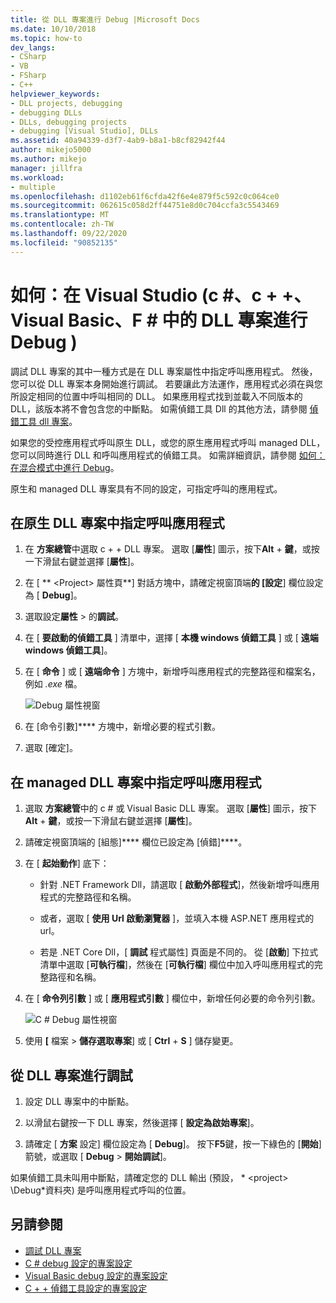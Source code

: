 ```yaml
---
title: 從 DLL 專案進行 Debug |Microsoft Docs
ms.date: 10/10/2018
ms.topic: how-to
dev_langs:
- CSharp
- VB
- FSharp
- C++
helpviewer_keywords:
- DLL projects, debugging
- debugging DLLs
- DLLs, debugging projects
- debugging [Visual Studio], DLLs
ms.assetid: 40a94339-d3f7-4ab9-b8a1-b8cf82942f44
author: mikejo5000
ms.author: mikejo
manager: jillfra
ms.workload:
- multiple
ms.openlocfilehash: d1102eb61f6cfda42f6e4e879f5c592c0c064ce0
ms.sourcegitcommit: 062615c058d2ff44751e8d0c704ccfa3c5543469
ms.translationtype: MT
ms.contentlocale: zh-TW
ms.lasthandoff: 09/22/2020
ms.locfileid: "90852135"
---
```

# <a name="how-to-debug-from-a-dll-project-in-visual-studio-c-c-visual-basic-f"></a>如何：在 Visual Studio (c #、c + +、Visual Basic、F # 中的 DLL 專案進行 Debug ) 

調試 DLL 專案的其中一種方式是在 DLL 專案屬性中指定呼叫應用程式。 然後，您可以從 DLL 專案本身開始進行調試。 若要讓此方法運作，應用程式必須在與您所設定相同的位置中呼叫相同的 DLL。 如果應用程式找到並載入不同版本的 DLL，該版本將不會包含您的中斷點。 如需偵錯工具 Dll 的其他方法，請參閱 [偵錯工具 dll 專案](../debugger/debugging-dll-projects.md)。

如果您的受控應用程式呼叫原生 DLL，或您的原生應用程式呼叫 managed DLL，您可以同時進行 DLL 和呼叫應用程式的偵錯工具。 如需詳細資訊，請參閱 [如何：在混合模式中進行 Debug](../debugger/how-to-debug-in-mixed-mode.md)。

原生和 managed DLL 專案具有不同的設定，可指定呼叫的應用程式。

## <a name="specify-a-calling-app-in-a-native-dll-project"></a>在原生 DLL 專案中指定呼叫應用程式

1. 在 **方案總管**中選取 c + + DLL 專案。 選取 [**屬性**] 圖示，按下**Alt** + **鍵**，或按一下滑鼠右鍵並選擇 [**屬性**]。

1. 在 [ ** \<Project> 屬性頁**] 對話方塊中，請確定視窗頂端**的 [設定**] 欄位設定為 [ **Debug**]。

1. 選取設定**屬性**  >  的**調試**。

1. 在 [ **要啟動的偵錯工具** ] 清單中，選擇 [ **本機 windows 偵錯工具** ] 或 [ **遠端 windows 偵錯工具**]。

1. 在 [ **命令** ] 或 [ **遠端命令** ] 方塊中，新增呼叫應用程式的完整路徑和檔案名，例如 *.exe* 檔。

   ![Debug 屬性視窗](../debugger/media/dbg-debugging-properties-dll.png "Debug 屬性視窗")

1. 在 [命令引數]**** 方塊中，新增必要的程式引數。

1. 選取 [確定]。

## <a name="specify-a-calling-app-in-a-managed-dll-project"></a>在 managed DLL 專案中指定呼叫應用程式

1. 選取 **方案總管**中的 c # 或 Visual Basic DLL 專案。 選取 [**屬性**] 圖示，按下**Alt** + **鍵**，或按一下滑鼠右鍵並選擇 [**屬性**]。

1. 請確定視窗頂端的 [組態]**** 欄位已設定為 [偵錯]****。

1. 在 [ **起始動作**] 底下：

   - 針對 .NET Framework Dll，請選取 [ **啟動外部程式**]，然後新增呼叫應用程式的完整路徑和名稱。

   - 或者，選取 [ **使用 Url 啟動瀏覽器** ]，並填入本機 ASP.NET 應用程式的 url。

   - 若是 .NET Core Dll，[ **調試** 程式屬性] 頁面是不同的。 從 [**啟動**] 下拉式清單中選取 [**可執行檔**]，然後在 [**可執行檔**] 欄位中加入呼叫應用程式的完整路徑和名稱。

1. 在 [ **命令列引數** ] 或 [ **應用程式引數** ] 欄位中，新增任何必要的命令列引數。

   ![C # Debug 屬性視窗](../debugger/media/dbg-debugging-properties-dll-csharp.png "C # Debug 屬性視窗")

1. 使用 **[** 檔案  >  **儲存選取專案**] 或 [ **Ctrl** + **S** ] 儲存變更。

## <a name="debug-from-the-dll-project"></a>從 DLL 專案進行調試

1. 設定 DLL 專案中的中斷點。

1. 以滑鼠右鍵按一下 DLL 專案，然後選擇 [ **設定為啟始專案**]。

1. 請確定 [ **方案** 設定] 欄位設定為 [ **Debug**]。 按下**F5**鍵，按一下綠色的 [**開始**] 箭號，或選取 [ **Debug**  >  **開始調試**]。

如果偵錯工具未叫用中斷點，請確定您的 DLL 輸出 (預設， * \<project> \Debug*資料夾) 是呼叫應用程式呼叫的位置。

## <a name="see-also"></a>另請參閱
- [調試 DLL 專案](../debugger/debugging-dll-projects.md)
- [C # debug 設定的專案設定](../debugger/project-settings-for-csharp-debug-configurations.md)
- [Visual Basic debug 設定的專案設定](../debugger/project-settings-for-a-visual-basic-debug-configuration.md)
- [C + + 偵錯工具設定的專案設定](../debugger/project-settings-for-a-cpp-debug-configuration.md)